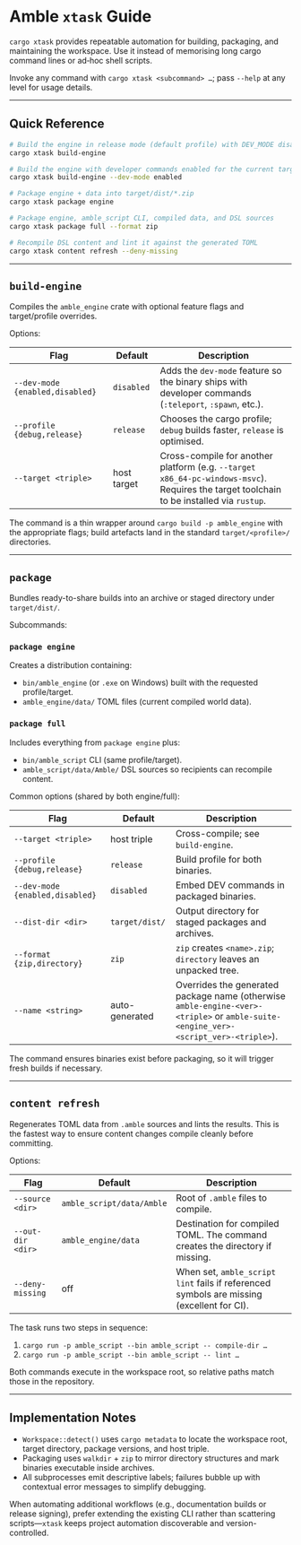 # Amble `xtask` Guide

`cargo xtask` provides repeatable automation for building, packaging, and maintaining the workspace. Use it instead of memorising long cargo command lines or ad‑hoc shell scripts.

Invoke any command with `cargo xtask <subcommand> …`; pass `--help` at any level for usage details.

---

## Quick Reference

```bash
# Build the engine in release mode (default profile) with DEV_MODE disabled
cargo xtask build-engine

# Build the engine with developer commands enabled for the current target triple
cargo xtask build-engine --dev-mode enabled

# Package engine + data into target/dist/*.zip
cargo xtask package engine

# Package engine, amble_script CLI, compiled data, and DSL sources
cargo xtask package full --format zip

# Recompile DSL content and lint it against the generated TOML
cargo xtask content refresh --deny-missing
```

---

## `build-engine`

Compiles the `amble_engine` crate with optional feature flags and target/profile overrides.

Options:

| Flag | Default | Description |
| --- | --- | --- |
| `--dev-mode {enabled,disabled}` | `disabled` | Adds the `dev-mode` feature so the binary ships with developer commands (`:teleport`, `:spawn`, etc.). |
| `--profile {debug,release}` | `release` | Chooses the cargo profile; `debug` builds faster, `release` is optimised. |
| `--target <triple>` | host target | Cross-compile for another platform (e.g. `--target x86_64-pc-windows-msvc`). Requires the target toolchain to be installed via `rustup`. |

The command is a thin wrapper around `cargo build -p amble_engine` with the appropriate flags; build artefacts land in the standard `target/<profile>/` directories.

---

## `package`

Bundles ready-to-share builds into an archive or staged directory under `target/dist/`.

Subcommands:

### `package engine`
Creates a distribution containing:
- `bin/amble_engine` (or `.exe` on Windows) built with the requested profile/target.
- `amble_engine/data/` TOML files (current compiled world data).

### `package full`
Includes everything from `package engine` plus:
- `bin/amble_script` CLI (same profile/target).
- `amble_script/data/Amble/` DSL sources so recipients can recompile content.

Common options (shared by both engine/full):

| Flag | Default | Description |
| --- | --- | --- |
| `--target <triple>` | host triple | Cross-compile; see `build-engine`. |
| `--profile {debug,release}` | `release` | Build profile for both binaries. |
| `--dev-mode {enabled,disabled}` | `disabled` | Embed DEV commands in packaged binaries. |
| `--dist-dir <dir>` | `target/dist/` | Output directory for staged packages and archives. |
| `--format {zip,directory}` | `zip` | `zip` creates `<name>.zip`; `directory` leaves an unpacked tree. |
| `--name <string>` | auto-generated | Overrides the generated package name (otherwise `amble-engine-<ver>-<triple>` or `amble-suite-<engine_ver>-<script_ver>-<triple>`). |

The command ensures binaries exist before packaging, so it will trigger fresh builds if necessary.

---

## `content refresh`

Regenerates TOML data from `.amble` sources and lints the results. This is the fastest way to ensure content changes compile cleanly before committing.

Options:

| Flag | Default | Description |
| --- | --- | --- |
| `--source <dir>` | `amble_script/data/Amble` | Root of `.amble` files to compile. |
| `--out-dir <dir>` | `amble_engine/data` | Destination for compiled TOML. The command creates the directory if missing. |
| `--deny-missing` | off | When set, `amble_script lint` fails if referenced symbols are missing (excellent for CI). |

The task runs two steps in sequence:
1. `cargo run -p amble_script --bin amble_script -- compile-dir …`
2. `cargo run -p amble_script --bin amble_script -- lint …`

Both commands execute in the workspace root, so relative paths match those in the repository.

---

## Implementation Notes

- `Workspace::detect()` uses `cargo metadata` to locate the workspace root, target directory, package versions, and host triple.
- Packaging uses `walkdir` + `zip` to mirror directory structures and mark binaries executable inside archives.
- All subprocesses emit descriptive labels; failures bubble up with contextual error messages to simplify debugging.

When automating additional workflows (e.g., documentation builds or release signing), prefer extending the existing CLI rather than scattering scripts—`xtask` keeps project automation discoverable and version-controlled.
